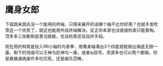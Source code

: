 # 鹰身女郎

下级跳来跳去没一个能用的终端，只用来展开的话哪个轴不比你好用？也就手发吹雪这一个优势了，就这也能用外挂终端解决。反正你本家也没直接检索只能靠掏，顶多多三张歇斯底里当跳板，也没检索还没自炸手段。

现在用的构筑是投入RR小轴的鸟兽拳，用鹰身轴凑出3个四星就能做出保底无限一康，剩下的场值可以王神鸟巨神鸟一康，或者ip双穹，资源多也可以两个都做。但是暴展通病废件多吃坑死，还是娱乐范畴。
